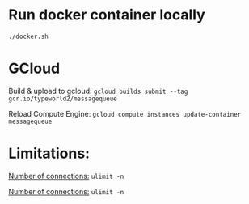 # Run docker container locally

`./docker.sh`

# GCloud

Build & upload to gcloud: `gcloud builds submit --tag gcr.io/typeworld2/messagequeue`

Reload Compute Engine: `gcloud compute instances update-container messagequeue`

# Limitations:

[Number of connections:](https://stackoverflow.com/a/31303917) `ulimit -n` 

[Number of connections:](https://stackoverflow.com/a/31303917) `ulimit -n` 
